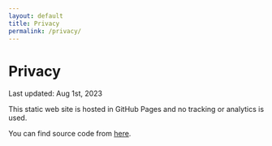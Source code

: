 ```yaml
---
layout: default
title: Privacy
permalink: /privacy/
---
```


# Privacy

Last updated: Aug 1st, 2023

This static web site is hosted in GitHub Pages and no tracking or analytics is used.

You can find source code from [here](https://github.com/JanneMattila/www).
